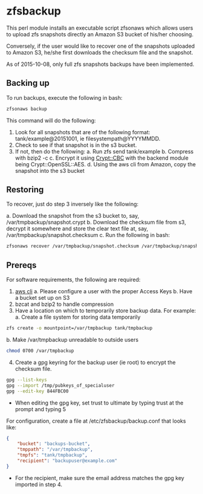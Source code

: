 # zfsbackup

This perl module installs an executable script zfsonaws which allows users to upload zfs snapshots directly an Amazon S3 bucket of his/her choosing.

Conversely, if the user would like to recover one of the snapshots uploaded to Amazon S3, he/she first downloads the checksum file and the snapshot.

As of 2015-10-08, only full zfs snapshots backups have been implemented.

## Backing up

To run backups, execute the following in bash:
```bash
zfsonaws backup

```

This command will do the following:

1. Look for all snapshots that are of the following format: tank/example@20151001, ie filesystempath@YYYYMMDD.
2. Check to see if that snapshot is in the s3 bucket.
3. If not, then do the following:
  a. Run zfs send tank/example
  b. Compress with bzip2 -c
  c. Encrypt it using [Crypt::CBC](http://search.cpan.org/~lds/Crypt-CBC-2.33/CBC.pm) with the backend module being Crypt::OpenSSL::AES.
  d. Using the aws cli from Amazon, copy the snapshot into the s3 bucket
   
## Restoring   


To recover, just do step 3 inversely like the following:

  a. Download the snapshot from the s3 bucket to, say, /var/tmpbackup/snapshot.crypt
  b. Download the checksum file from s3, decrypt it somewhere and store the clear text file at, say, /var/tmpbackup/snapshot.checksum
  c. Run the following in bash:
```bash
zfsonaws recover /var/tmpbackup/snapshot.checksum /var/tmpbackup/snapshot.crypt | bzcat - | zfs receive -F tank/newexample
```

## Prereqs

For software requirements, the following are required:
1. [aws cli](http://aws.amazon.com/documentation/cli/)
  a. Please configure a user with the proper Access Keys
  b. Have a bucket set up on S3
2. bzcat and bzip2 to handle compression
3. Have a location on which to temporarily store backup data. For example:
  a. Create a file system for storing data temporarily 
```bash
zfs create -o mountpoint=/var/tmpbackup tank/tmpbackup
```
  b. Make /var/tmpbackup unreadable to outside users 
```bash
chmod 0700 /var/tmpbackup
```
4. Create a gpg keyring for the backup user (ie root) to encrypt the checksum file.
```bash
gpg --list-keys
gpg --import /tmp/pubkeys_of_specialuser
gpg --edit-key 844FBC00
```
  * When editing the gpg key, set trust to ultimate by typing trust at the prompt and typing 5


For configuration, create a file at /etc/zfsbackup/backup.conf that looks like:
```json
{
    "bucket": "backups-bucket",
    "tmppath": "/var/tmpbackup",
    "tmpfs": "tank/tmpbackup",
    "recipient": "backupuser@example.com"
}
```
  * For the recipient, make sure the email address matches the gpg key imported in step 4.